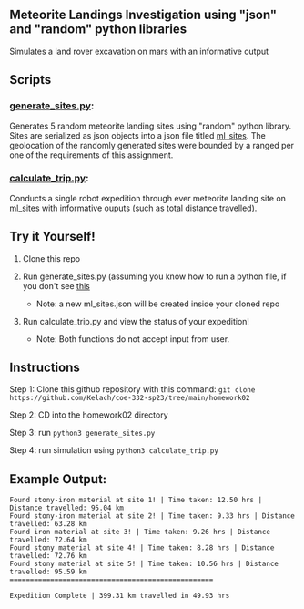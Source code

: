 
## Meteorite Landings Investigation using "json" and "random" python libraries
Simulates a land rover excavation on mars with an informative output

## Scripts

### [generate_sites.py](./generate_sites.py):
  
  Generates 5 random meteorite landing sites using "random" python library. Sites are serialized as json objects into a json file titled [ml_sites](./ml_sites). The geolocation of the randomly generated sites were bounded by a ranged per one of the requirements of this assignment.

### [calculate_trip.py](./calculate_trip):
  
  Conducts a single robot expedition through ever meteorite landing site on [ml_sites](./ml_sites) with informative ouputs (such as total distance travelled).


## Try it Yourself!

1.  Clone this repo
2.  Run generate_sites.py (assuming you know how to run a python file, if you don't see [this](https://www.knowledgehut.com/blog/programming/run-python-scripts)
    - Note: a new ml_sites.json will be created inside your cloned repo

3.  Run calculate_trip.py and view the status of your expedition!
    - Note: Both functions do not accept input from user.

## Instructions
Step 1: Clone this github repository with this command: `git clone https://github.com/Kelach/coe-332-sp23/tree/main/homework02`

Step 2: CD into the homework02 directory 

Step 3: run `python3 generate_sites.py`

Step 4: run simulation using `python3 calculate_trip.py` 

## Example Output: 
```
Found stony-iron material at site 1! | Time taken: 12.50 hrs | Distance travelled: 95.04 km
Found stony-iron material at site 2! | Time taken: 9.33 hrs | Distance travelled: 63.28 km
Found iron material at site 3! | Time taken: 9.26 hrs | Distance travelled: 72.64 km
Found stony material at site 4! | Time taken: 8.28 hrs | Distance travelled: 72.76 km
Found stony material at site 5! | Time taken: 10.56 hrs | Distance travelled: 95.59 km
==================================================

Expedition Complete | 399.31 km travelled in 49.93 hrs
```

